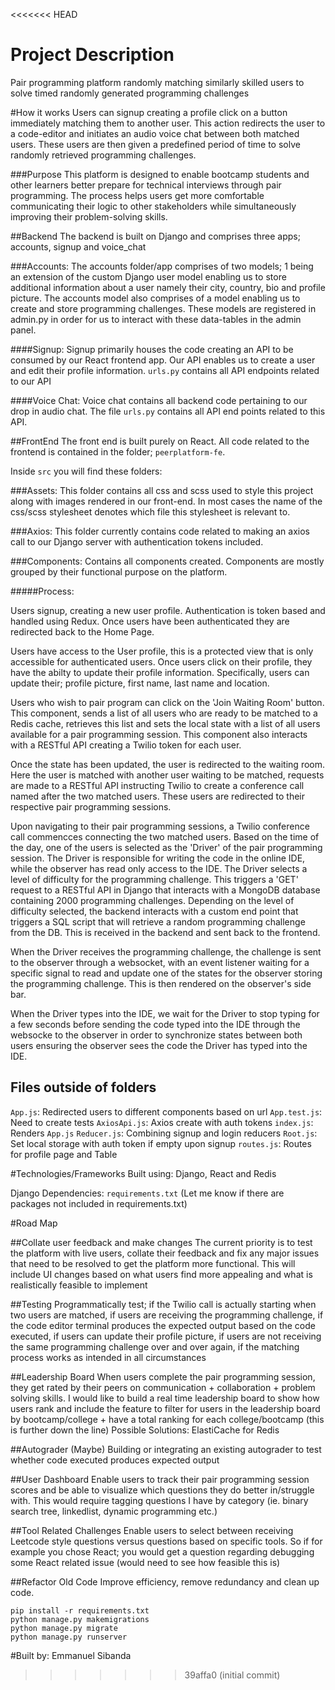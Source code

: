 <<<<<<< HEAD
# Project Description
Pair programming platform randomly matching similarly skilled users to solve timed randomly generated programming challenges

#How it works
Users can signup creating a profile click on a button immediately matching them to another user. This action redirects the user to a code-editor and initiates an audio voice chat between both matched users. These users are then given a predefined period of time to solve randomly retrieved programming challenges.

###Purpose
This platform is designed to enable bootcamp students and other learners better prepare for technical interviews through pair programming. The process helps users get more comfortable communicating their logic to other stakeholders while simultaneously improving their problem-solving skills.

##Backend
The backend is built on Django and comprises three apps; accounts, signup and voice_chat

###Accounts: 
The accounts folder/app comprises of two models; 1 being an extension of the custom Django user model enabling us to store additional information about a user namely their city, country, bio and profile picture. The accounts model also comprises of a model enabling us to create and store programming challenges. These models are registered in admin.py in order for us to interact with these data-tables in the admin panel.

####Signup: 
Signup primarily houses the code creating an API to be consumed by our React frontend app. Our API enables us to create a user and edit their profile information. `urls.py` contains all API endpoints related to our API

####Voice Chat: 
Voice chat contains all backend code pertaining to our drop in audio chat. The file `urls.py` contains all API end points related to this API.

##FrontEnd
The front end is built purely on React. All code related to the frontend is contained in the folder; `peerplatform-fe`.

Inside `src` you will find these folders:

###Assets:
This folder contains all css and scss used to style this project along with images rendered in our front-end. In most cases the name of the css/scss stylesheet denotes which file this stylesheet is relevant to.

###Axios:
This folder currently contains code related to making an axios call to our Django server with authentication tokens included.

###Components:
Contains all components created. Components are mostly grouped by their functional purpose on the platform. 

#####Process: 

Users signup, creating a new user profile. Authentication is token based and handled using Redux. Once users have been authenticated they are redirected back to the Home Page.

Users have access to the User profile, this is a protected view that is only accessible for authenticated users. Once users click on their profile, they have the abilty to update their profile information. Specifically, users can update their; profile picture, first name, last name and location.

Users who wish to pair program can click on the 'Join Waiting Room' button. This component, sends a list of all users who are ready to be matched to a Redis cache, retrieves this list and sets the local state with a list of all users available for a pair programming session. This component also interacts with a RESTful API creating a Twilio token for each user.

Once the state has been updated, the user is redirected to the waiting room. Here the user is matched with another user waiting to be matched, requests are made to a RESTful API instructing Twilio to create a conference call named after the two matched users. These users are redirected to their respective pair programming sessions.

Upon navigating to their pair programming sessions, a Twilio conference call commencces connecting the two matched users. Based on the time of the day, one of the users is selected as the 'Driver' of the pair programming session. The Driver is responsible for writing the code in the online IDE, while the observer has read only access to the IDE. The Driver selects a level of difficulty for the programming challenge. This triggers a 'GET' request to a RESTful API in Django that interacts with a MongoDB database containing 2000 programming challenges. Depending on the level of difficulty selected, the backend interacts with a custom end point that triggers a SQL script that will retrieve a random programming challenge from the DB. This is received in the backend and sent back to the frontend. 

When the Driver receives the programming challenge, the challenge is sent to the observer through a websocket, with an event listener waiting for a specific signal to read and update one of the states for the observer storing the programming challenge. This is then rendered on the observer's side bar.

When the Driver types into the IDE, we wait for the Driver to stop typing for a few seconds before sending the code typed into the IDE through the websocke to the observer in order to synchronize states between both users ensuring the observer sees the code the Driver has typed into the IDE.

## Files outside of folders

`App.js`: Redirected users to different components based on url
`App.test.js`: Need to create tests
`AxiosApi.js`: Axios create with auth tokens
`index.js`: Renders `App.js`
`Reducer.js`: Combining signup and login reducers
`Root.js`: Set local storage with auth token if empty upon signup
`routes.js`: Routes for profile page and Table


#Technologies/Frameworks
Built using: Django, React and Redis

Django Dependencies: `requirements.txt` (Let me know if there are packages not included in requirements.txt)

#Road Map

##Collate user feedback and make changes
The current priority is to test the platform with live users, collate their feedback and fix any major issues that need to be resolved to get the platform more functional. This will include UI changes based on what users find more appealing and what is realistically feasible to implement

##Testing
Programmatically test; if the Twilio call is actually starting when two users are matched, if users are receiving the programming challenge, if the code editor terminal produces the expected output based on the code executed, if users can update their profile picture, if users are not receiving the same programming challenge over and over again, if the matching process works as intended in all circumstances

##Leadership Board
When users complete the pair programming session, they get rated by their peers on communication + collaboration + problem solving skills. I would like to build a real time leadership board to show how users rank and include the feature to filter for users in the leadership board by bootcamp/college + have a total ranking for each college/bootcamp (this is further down the line)
Possible Solutions: ElastiCache for Redis

##Autograder (Maybe)
Building or integrating an existing autograder to test whether code executed produces expected output

##User Dashboard
Enable users to track their pair programming session scores and be able to visualize which questions they do better in/struggle with. This would require tagging questions I have by category (ie. binary search tree, linkedlist, dynamic programming etc.)

##Tool Related Challenges
Enable users to select between receiving Leetcode style questions versus questions based on specific tools. So if for example you chose React; you would get a question regarding debugging some React related issue (would need to see how feasible this is)

##Refactor Old Code
Improve efficiency, remove redundancy and clean up code.


```
pip install -r requirements.txt
python manage.py makemigrations
python manage.py migrate
python manage.py runserver
```

#Built by: Emmanuel Sibanda


>>>>>>> 39affa0 (initial commit)
